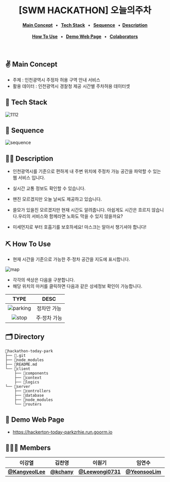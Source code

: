 <h1 align='center'> [SWM HACKATHON] 오늘의주차</h1>

<h4 align="center">
	<a href="#main-concept">Main Concept</a> &nbsp; • &nbsp; 
    <a href="#tech-stack">Tech Stack</a> &nbsp; • &nbsp;   
    <a href="#sequence">Sequence</a> &nbsp; •&nbsp;  
    <a href="#description">Description</a>
</h4>
<h4 align="center">
    <a href="#how-to-use">How To Use</a> &nbsp; • &nbsp;
    <a href="#demo-web-page">Demo Web Page</a> &nbsp; • &nbsp;
	<a href="#colaborators">Colaborators</a>
</h4>

<br>

## ✌ Main Concept

- 주제 : 인천광역시 주정차 허용 구역 안내 서비스
- 활용 데이터 : 인천광역시 경찰청 제공 시간별 주차허용 데이터셋



## 💎 Tech Stack
![1112](https://user-images.githubusercontent.com/42796949/118161360-70f39500-b45a-11eb-957a-9cde6f179cf7.png)



## 🔎 Sequence
![sequence](https://user-images.githubusercontent.com/42796949/118160482-52d96500-b459-11eb-877b-09d898c91325.png)

## 🤦‍♂️ Description

- 인천광역시를 기준으로 편하게 내 주변 위치에 주정차 가능 공간을 파악할 수 있는 웹 서비스 입니다.

- 실시간 교통 정보도 확인할 수 있습니다.

- 왠진 모르겠지만 오늘 날씨도 제공하고 있습니다.

- 쓸모가 있을진 모르겠지만 현재 시간도 알려줍니다. 아쉽게도 시간은 흐르지 않습니다.우리의 서비스와 함께라면 노화도 막을 수 있지 않을까요?

- 미세먼지로 부터 호흡기를 보호하세요! 마스크는 알아서 챙기셔야 합니다!

## ⛏ How To Use

- 현재 시간을 기준으로 가능한 주·정차 공간을 지도에 표시합니다.

![map](https://user-images.githubusercontent.com/48883344/118161584-b87a2100-b45a-11eb-8d8d-98889039c35d.PNG)

- 각각의 색상은 다음을 구분합니다.
- 해당 위치의 마커를 클릭하면 다음과 같은 상세정보 확인이 가능합니다.

|TYPE|DESC|
|:---:|:---:|
|![parking](https://user-images.githubusercontent.com/48883344/118161025-0c383a80-b45a-11eb-9881-aa504339dc20.PNG)| 정차만 가능 |
|![stop](https://user-images.githubusercontent.com/48883344/118161033-0d696780-b45a-11eb-8aa4-0a35799fb544.PNG)| 주·정차 가능|


## 🗂 Directory
```
📁hackathon-today-park  
├── 📁.git
├── 📁node_modules
├── 📁README.md
└── 📁client
	├── 📁components
	├── 📁context
	├── 📁logics
└── 📁server 
    ├── 📁controllers
    ├── 📁database
    ├── 📁node_modules
    └── 📁routers
```


## 🔔 Demo Web Page

- https://hackerton-today-parkzrhie.run.goorm.io
  
## 👩🏻‍💻 Members
| 이강열 | 김찬영 | 이원기 | 임연수 | 박영준 | 정성진 |
| :--:| :--:|  :--:  | :--:| :--:|  :--:  |
| [**@KangyeolLee**](https://github.com/KangyeolLee) |  [**@kchany**](https://github.com/kchany) | [**@Leewongi0731**](https://github.com/Leewongi0731) | [**@YeonsooLim**](https://github.com/limyeonsoo) | [**@eunsooJeon**](https://github.com/phm1231) | [**@on1ystar**](https://github.com/on1ystar)